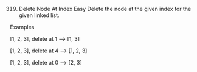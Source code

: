 319. Delete Node At Index
Easy
Delete the node at the given index for the given linked list.

Examples

[1, 2, 3], delete at 1 --> [1, 3]

[1, 2, 3], delete at 4 --> [1, 2, 3]

[1, 2, 3], delete at 0 --> [2, 3]
